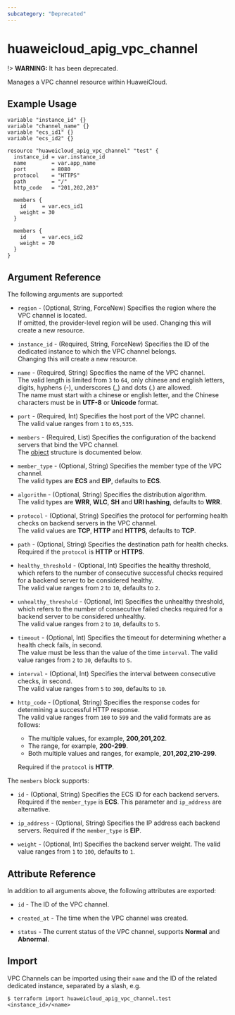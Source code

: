```yaml
---
subcategory: "Deprecated"
---
```


# huaweicloud_apig_vpc_channel

!> **WARNING:** It has been deprecated.

Manages a VPC channel resource within HuaweiCloud.

## Example Usage

```hcl
variable "instance_id" {}
variable "channel_name" {}
variable "ecs_id1" {}
variable "ecs_id2" {}

resource "huaweicloud_apig_vpc_channel" "test" {
  instance_id = var.instance_id
  name        = var.app_name
  port        = 8080
  protocol    = "HTTPS"
  path        = "/"
  http_code   = "201,202,203"

  members {
    id     = var.ecs_id1
    weight = 30
  }

  members {
    id     = var.ecs_id2
    weight = 70
  }
}
```

## Argument Reference

The following arguments are supported:

* `region` - (Optional, String, ForceNew) Specifies the region where the VPC channel is located.  
  If omitted, the provider-level region will be used. Changing this will create a new resource.

* `instance_id` - (Required, String, ForceNew) Specifies the ID of the dedicated instance to which the VPC channel
  belongs.  
  Changing this will create a new resource.

* `name` - (Required, String) Specifies the name of the VPC channel.  
  The valid length is limited from `3` to `64`, only chinese and english letters, digits, hyphens (-), underscores (_)
  and dots (.) are allowed.  
  The name must start with a chinese or english letter, and the Chinese characters must be in **UTF-8** or **Unicode**
  format.

* `port` - (Required, Int) Specifies the host port of the VPC channel.  
  The valid value ranges from `1` to `65,535`.

* `members` - (Required, List) Specifies the configuration of the backend servers that bind the VPC channel.  
  The [object](#vpc_channel_members) structure is documented below.

* `member_type` - (Optional, String) Specifies the member type of the VPC channel.  
  The valid types are **ECS** and **EIP**, defaults to **ECS**.

* `algorithm` - (Optional, String) Specifies the distribution algorithm.  
  The valid types are **WRR**, **WLC**, **SH** and **URI hashing**, defaults to **WRR**.

* `protocol` - (Optional, String) Specifies the protocol for performing health checks on backend servers in the VPC
  channel.  
  The valid values are **TCP**, **HTTP** and **HTTPS**, defaults to **TCP**.

* `path` - (Optional, String) Specifies the destination path for health checks.  
  Required if the `protocol` is **HTTP** or **HTTPS**.

* `healthy_threshold` - (Optional, Int) Specifies the healthy threshold, which refers to the number of consecutive
  successful checks required for a backend server to be considered healthy.  
  The valid value ranges from `2` to `10`, defaults to `2`.

* `unhealthy_threshold` - (Optional, Int) Specifies the unhealthy threshold, which refers to the number of consecutive
  failed checks required for a backend server to be considered unhealthy.  
  The valid value ranges from `2` to `10`, defaults to `5`.

* `timeout` - (Optional, Int) Specifies the timeout for determining whether a health check fails, in second.  
  The value must be less than the value of the time `interval`.
  The valid value ranges from `2` to `30`, defaults to `5`.

* `interval` - (Optional, Int) Specifies the interval between consecutive checks, in second.  
  The valid value ranges from `5` to `300`, defaults to `10`.

* `http_code` - (Optional, String) Specifies the response codes for determining a successful HTTP response.  
  The valid value ranges from `100` to `599` and the valid formats are as follows:
  + The multiple values, for example, **200,201,202**.
  + The range, for example, **200-299**.
  + Both multiple values and ranges, for example, **201,202,210-299**.

  Required if the `protocol` is **HTTP**.

<a name="vpc_channel_members"></a>
The `members` block supports:

* `id` - (Optional, String) Specifies the ECS ID for each backend servers.
  Required if the `member_type` is **ECS**.
  This parameter and `ip_address` are alternative.

* `ip_address` - (Optional, String) Specifies the IP address each backend servers.
  Required if the `member_type` is **EIP**.

* `weight` - (Optional, Int) Specifies the backend server weight.
  The valid value ranges from `1` to `100`, defaults to `1`.

## Attribute Reference

In addition to all arguments above, the following attributes are exported:

* `id` - The ID of the VPC channel.

* `created_at` - The time when the VPC channel was created.

* `status` - The current status of the VPC channel, supports **Normal** and **Abnormal**.

## Import

VPC Channels can be imported using their `name` and the ID of the related dedicated instance, separated by a slash, e.g.

```shell
$ terraform import huaweicloud_apig_vpc_channel.test <instance_id>/<name>
```
